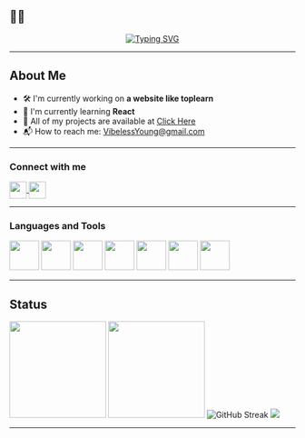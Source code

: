## 🧑‍💻

<p align="center">
  <a href="https://mamrez.dev" target="_blank">
    <img
      src="https://readme-typing-svg.demolab.com?font=Fira+Code&size=28&duration=2800&pause=900&color=3DDCFF&center=true&vCenter=true&width=600&lines=Hi;I'm+Just+a+Programmer;That's+it."
      alt="Typing SVG"
    />
  </a>
</p>

---

## About Me

- 🛠️ I'm currently working on **a website like toplearn**
- 🌱 I'm currently learning **React**
- 📁 All of my projects are available at <a href="https://github.com/VibelessYoung?tab=repositories">Click Here</a>
- 📬 How to reach me: <a href="mailto:VibelessYoung@gmail.com">VibelessYoung@gmail.com</a>

---

### Connect with me

<a href="https://t.me/VibelessYoung">
  <img src="https://img.shields.io/badge/Telegram-26A5E4?logo=telegram&logoColor=white" style="height:30px; vertical-align:middle;" />
</a>
<a href="https://instagram.com/Vibeless.Young">
  <img src="https://img.shields.io/badge/Instagram-E4405F?logo=instagram&logoColor=white" style="height:30px; vertical-align:middle;" />
</a>

---

### Languages and Tools

<p>
<img src="https://cdn.jsdelivr.net/gh/devicons/devicon/icons/html5/html5-original.svg" height="52" />
<img src="https://cdn.jsdelivr.net/gh/devicons/devicon/icons/css3/css3-original.svg" height="52" />
<img src="https://cdn.jsdelivr.net/gh/devicons/devicon/icons/sass/sass-original.svg" height="52" />
<img src="https://cdn.jsdelivr.net/gh/devicons/devicon/icons/bootstrap/bootstrap-original.svg" height="52" />
<img src="https://cdn.jsdelivr.net/gh/devicons/devicon/icons/javascript/javascript-original.svg" height="52" />
<img src="https://cdn.jsdelivr.net/gh/devicons/devicon/icons/react/react-original.svg" height="52" />
<img src="https://cdn.jsdelivr.net/gh/devicons/devicon/icons/vscode/vscode-original.svg" height="52" />

</p>

---

## Status

<p align="left">
  <img src="https://github-readme-stats.vercel.app/api?username=VibelessYoung&show_icons=true&theme=tokyonight&include_all_commits=true" height="170"/>
  <img src="https://github-readme-stats.vercel.app/api/top-langs/?username=VibelessYoung&layout=compact&langs_count=8&theme=tokyonight" height="170"/>
  <img src="https://streak-stats.demolab.com?user=VibelessYoung&theme=tokyonight" alt="GitHub Streak" />
  <img src="https://github-profile-trophy.vercel.app/?username=VibelessYoung&theme=tokyonight&row=1&column=6" />
</p>

---
